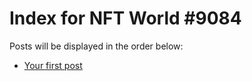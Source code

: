 # Index for NFT World #9084
Posts will be displayed in the order below:

- [Your first post](./001-first.md)

